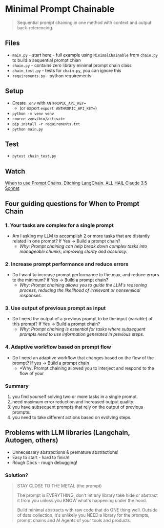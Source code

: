 # Minimal Prompt Chainable
> Sequential prompt chaining in one method with context and output back-referencing.

## Files
- `main.py` - start here - full example using `MinimalChainable` from `chain.py` to build a sequential prompt chian
- `chain.py` - contains zero library minimal prompt chain class
- `chain_test.py` - tests for `chain.py`, you can ignore this
- `requirements.py` - python requirements

## Setup
- Create `.env` with `ANTHROPIC_API_KEY=` 
  - (or export `export ANTHROPIC_API_KEY=`)
- `python -m venv venv`
- `source venv/bin/activate`
- `pip install -r requirements.txt`
- `python main.py`

## Test
- `pytest chain_test.py`

## Watch
[When to use Prompt Chains. Ditching LangChain. ALL HAIL Claude 3.5 Sonnet](https://youtu.be/UOcYsrnSNok)

## Four guiding questions for When to Prompt Chain

### 1. Your tasks are complex for a single prompt
- Am I asking my LLM to accomplish 2 or more tasks that are distantly related in one prompt? If Yes → Build a prompt chain?
    - *Why: Prompt chaining can help break down complex tasks into manageable chunks, improving clarity and accuracy.*

### 2. Increase prompt performance and reduce errors
- Do I want to increase prompt performance to the max, and reduce errors to the minimum? If Yes → Build a prompt chain?
    - *Why: Prompt chaining allows you to guide the LLM's reasoning process, reducing the likelihood of irrelevant or nonsensical responses.*

### 3. Use output of previous prompt as input
- Do I need the output of a previous prompt to be the input (variable) of this prompt? If Yes → Build a prompt chain?
    - *Why: Prompt chaining is essential for tasks where subsequent prompts need to use information generated in previous steps.*

### 4. Adaptive workflow based on prompt flow
- Do I need an adaptive workflow that changes based on the flow of the prompt? If yes → Build a prompt chain
    - *Why: Prompt chaining allowed you to interject and respond to the flow of your 

### Summary
1. you find yourself solving two or more tasks in a single prompt.
2. need maximum error reduction and increased output quality.
3. you have subsequent prompts that rely on the output of previous prompts.
4. you need to take different actions based on evolving steps.

## Problems with LLM libraries (Langchain, Autogen, others)
- Unnecessary abstractions & premature abstractions!
- Easy to start - hard to finish!
- Rough Docs - rough debugging!

### Solution?
> STAY CLOSE TO THE METAL (the prompt)
> 
> The prompt is EVERYTHING, don't let any library take hide or abstract it from you unless you KNOW what's happening under the hood.
> 
> Build minimal abstracts with raw code that do ONE thing well. Outside of data collection, it's unlikely you NEED a library for the prompts, prompt chains and AI Agents of your tools and products.